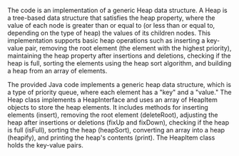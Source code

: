 The code is an implementation of a generic Heap data structure. A Heap is a tree-based data structure that satisfies the heap property, where the value of each node is greater than or equal to (or less than or equal to, depending on the type of heap) the values of its children nodes. This implementation supports basic heap operations such as inserting a key-value pair, removing the root element (the element with the highest priority), maintaining the heap property after insertions and deletions, checking if the heap is full, sorting the elements using the heap sort algorithm, and building a heap from an array of elements.


The provided Java code implements a generic heap data structure, which is a type of priority queue, where each element has a "key" and a "value." The Heap class implements a HeapInterface and uses an array of HeapItem objects to store the heap elements. It includes methods for inserting elements (insert), removing the root element (deleteRoot), adjusting the heap after insertions or deletions (fixUp and fixDown), checking if the heap is full (isFull), sorting the heap (heapSort), converting an array into a heap (heapify), and printing the heap's contents (print). The HeapItem class holds the key-value pairs. 

